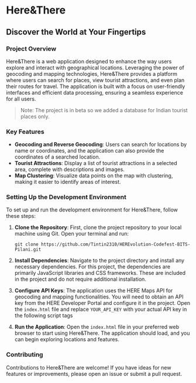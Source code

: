 # Here&There

## Discover the World at Your Fingertips

### Project Overview

Here&There is a web application designed to enhance the way users explore and interact with geographical locations. Leveraging the power of geocoding and mapping technologies, Here&There provides a platform where users can search for places, view tourist attractions, and even plan their routes for travel. The application is built with a focus on user-friendly interfaces and efficient data processing, ensuring a seamless experience for all users.

> Note: The project is in beta so we added a database for Indian tourist places only.

### Key Features

- **Geocoding and Reverse Geocoding**: Users can search for locations by name or coordinates, and the application can also provide the coordinates of a searched location.
- **Tourist Attractions**: Display a list of tourist attractions in a selected area, complete with descriptions and images.
- **Map Clustering**: Visualize data points on the map with clustering, making it easier to identify areas of interest.

### Setting Up the Development Environment

To set up and run the development environment for Here&There, follow these steps:

1. **Clone the Repository**: First, clone the project repository to your local machine using Git. Open your terminal and run:
   ```
   git clone https://github.com/Tintin2310/HEREvolution-Codefest-BITS-Pilani.git
   ```

2. **Install Dependencies**: Navigate to the project directory and install any necessary dependencies. For this project, the dependencies are primarily JavaScript libraries and CSS frameworks. These are included in the project and do not require additional installation.

3. **Configure API Keys**: The application uses the HERE Maps API for geocoding and mapping functionalities. You will need to obtain an API key from the HERE Developer Portal and configure it in the project. Open the `index.html` file and replace `YOUR_API_KEY` with your actual API key in the following script tags

4. **Run the Application**: Open the `index.html` file in your preferred web browser to start using Here&There. The application should load, and you can begin exploring locations and features.

### Contributing

Contributions to Here&There are welcome! If you have ideas for new features or improvements, please open an issue or submit a pull request.
